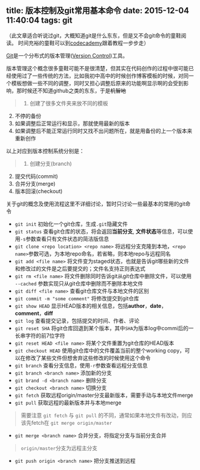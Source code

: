 title: 版本控制及git常用基本命令
date: 2015-12-04 11:40:04
tags: git
---
（此文章适合听说过git，大概知道git是什么东东，但是又不会git命令的童鞋阅读。
时间充裕的童鞋可以到[codecademy](https://www.codecademy.com/learn/learn-git)跟着教程一步步走）

[Git](https://git-scm.com/)是一个分布式的版本管理([Version Control](https://git-scm.com/book/en/v2/Getting-Started-About-Version-Control))工具。

版本管理这个概念很多童鞋可能不是很清楚，但其实在代码创作的过程中很可能已经使用过了一些传统的方法，比如我初中高中的时候创作博客模板的时候，对同一个模板想做一些不同的调整，同时又担心调整后原来的功能啊显示啊的会受到影响，那时候还不知道github之类的东东，于是~~机智地~~
> 1. 创建了很多文件夹来放不同的模板
2. 不停的备份
3. 如果调整后正常运行和显示，那就使用最新的版本
4. 如果调整后不能正常运行同时又找不出问题所在，就是用备份的上一个版本来重新创作

以上对应到版本控制系统分别是：
> 1. 创建分支(branch)
2. 提交代码(commit)
3. 合并分支(merge)
4. 版本回滚(checkout)

关于git的概念及使用流程这里不详细讨论，暂时只讨论一些最基本的常用的git命令
* ```git init``` 初始化一个git仓库，生成```.git```隐藏文件
* ```git status``` 查看git仓库的状态，将会返回**当前分支**, **文件状态**等信息，可以使用```-s```参数查看只有文件状态的简洁版信息
* ```git clone <repo location> <repo name>``` 将远程分支克隆到本地，```<repo name>```参数可选，为本地repo命名，若省略，则本地repo与远程同名
* ```git add <file name>``` 将文件变为staged状态，也就是告诉git哪些新的文件和修改过的文件是之后要提交的；文件名支持正则表达式
* ```git rm <file name>``` 将文件删除同时告诉git从git仓库中删除文件，可以使用 ```--cached``` 参数实现只从git仓库中删除而不删除本地文件
* ```git diff <file name>``` 查看git仓库文件与本地文件的区别
* ```git commit -m "some comment"``` 将修改提交到git仓库
* ```git show HEAD``` 显示HEAD版本的相关信息，包括**author**，**date**，**comment**，**diff**
* ```git log``` 查看提交记录，包括提交的时间、作者、评论
* ```git reset SHA``` 将git仓库回退到某个版本，其中```SHA```为版本log中commi后的一长串字符的前7位字符
* ```git reset HEAD <file name>``` 将某个文件重置为git仓库的HEAD版本
* ```git checkout HEAD``` 使用git仓库中的文件覆盖当前的整个working copy，可以在修改了某些文件但想舍弃这些修改的时候使用这个命令
* ```git branch``` 查看分支信息，使用```-r```参数查看远程分支信息
* ```git branch <branch name>``` 添加新的分支
* ```git brand -d <branch name>``` 删除分支
* ```git checkout <branch name>``` 切换分支
* ```git fetch``` 获取远程origin/master分支最新版本，需要手动与本地文件merge
* ```git pull``` 获取远程的最新版本并与本地merge
> 需要注意 ```git fetch``` 与 ```git pull``` 的不同，通常如果本地文件有改动，则应该先fetch在 ```git merge origin/master``` 
* ```git merge <branch name>``` 合并分支，将指定分支与当前分支合并
> ```origin/master```分支为远程主分支
* ```git push origin <branch name>``` 把分支推送到远程
